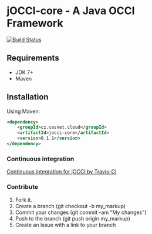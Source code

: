 jOCCI-core - A Java OCCI Framework
==================================

[![Build Status](https://secure.travis-ci.org/Misenko/jOCCI-core.png)](http://travis-ci.org/Misenko/jOCCI-core)

Requirements
------------
* JDK 7+
* Maven

Installation
------------
Using Maven:
```xml
<dependency>
    <groupId>cz.cesnet.cloud</groupId>
    <artifactId>jocci-core</artifactId>
    <version>0.1.1</version>
</dependency>
```
### Continuous integration

[Continuous integration for jOCCI by Travis-CI](http://travis-ci.org/Misenko/jOCCI-core/)

### Contribute

1. Fork it.
2. Create a branch (git checkout -b my_markup)
3. Commit your changes (git commit -am "My changes")
4. Push to the branch (git push origin my_markup)
5. Create an Issue with a link to your branch
